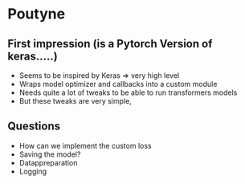 # Poutyne

## First impression (is a Pytorch Version of keras.....)
* Seems to be inspired by Keras => very high level
* Wraps model optimizer and callbacks into a custom module
* Needs quite a lot of tweaks to be able to run transformers models
* But these tweaks are very simple‚
## Questions

* How can we implement the custom loss
* Saving the model?
* Datappreparation
* Logging
